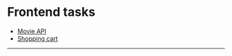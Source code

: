 # Frontend tasks

- [Movie API](https://github.com/cobeisfresh/frontend-tasks/tree/movie-api)
- [Shopping cart](https://github.com/cobeisfresh/frontend-tasks/tree/shopping-cart)

------
